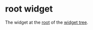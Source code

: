 # root widget

The widget at the [root](./ds-tree-root.md) of the [widget tree](./ui-widget-tree.md).